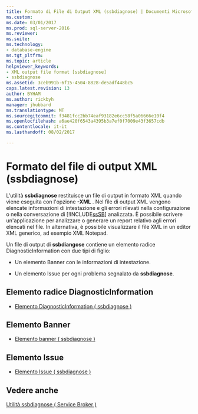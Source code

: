 ```yaml
---
title: Formato di File di Output XML (ssbdiagnose) | Documenti Microsoft
ms.custom: 
ms.date: 03/01/2017
ms.prod: sql-server-2016
ms.reviewer: 
ms.suite: 
ms.technology:
- database-engine
ms.tgt_pltfrm: 
ms.topic: article
helpviewer_keywords:
- XML output file format [ssbdiagnose]
- ssbdiagnose
ms.assetid: 3ceb991b-6f15-4504-8828-de5adf448bc5
caps.latest.revision: 13
author: BYHAM
ms.author: rickbyh
manager: jhubbard
ms.translationtype: MT
ms.sourcegitcommit: f3481fcc2bb74eaf93182e6cc58f5a06666e10f4
ms.openlocfilehash: a6ae420f6543a4395b3a7ef0f7009e43f3657cdb
ms.contentlocale: it-it
ms.lasthandoff: 08/02/2017

---
```

# <a name="xml-output-file-format-ssbdiagnose"></a>Formato del file di output XML (ssbdiagnose)
  L'utilità **ssbdiagnose** restituisce un file di output in formato XML quando viene eseguita con l'opzione **-XML** . Nel file di output XML vengono elencate informazioni di intestazione e gli errori rilevati nella configurazione o nella conversazione di [!INCLUDE[ssSB](../../includes/sssb-md.md)] analizzata. È possibile scrivere un'applicazione per analizzare o generare un report relativo agli errori elencati nel file. In alternativa, è possibile visualizzare il file XML in un editor XML generico, ad esempio XML Notepad.  
  
 Un file di output di **ssbdiangose** contiene un elemento radice DiagnosticInformation con due tipi di figlio:  
  
-   Un elemento Banner con le informazioni di intestazione.  
  
-   Un elemento Issue per ogni problema segnalato da **ssbdiagnose**.  
  
## <a name="diagnosticinformation-root-element"></a>Elemento radice DiagnosticInformation  
  
-   [Elemento DiagnosticInformation &#40; ssbdiagnose &#41;](../../tools/ssbdiagnose/diagnosticinformation-element-ssbdiagnose.md)  
  
## <a name="banner-element"></a>Elemento Banner  
  
-   [Elemento banner &#40; ssbdiagnose &#41;](../../tools/ssbdiagnose/banner-element-ssbdiagnose.md)  
  
## <a name="issue-element"></a>Elemento Issue  
  
-   [Elemento Issue &#40; ssbdiagnose &#41;](../../tools/ssbdiagnose/issue-element-ssbdiagnose.md)  
  
## <a name="see-also"></a>Vedere anche  
 [Utilità ssbdiagnose &#40; Service Broker &#41;](../../tools/ssbdiagnose/ssbdiagnose-utility-service-broker.md)  
  
  
